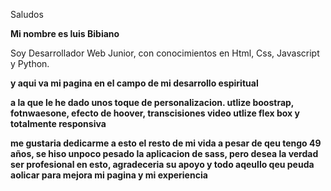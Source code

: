 Saludos

**Mi nombre es luis Bibiano** 

Soy Desarrollador Web Junior, con conocimientos en Html, Css, Javascript y Python.

**y aqui va mi pagina en el campo de mi desarrollo espiritual**

**a la que le he dado unos toque de personalizacion. utlize boostrap, fotnwaesone, efecto de hoover, transcisiones video utlize flex box y totalmente responsiva**

**me gustaria dedicarme a esto el resto de mi vida a pesar de qeu tengo 49 años, se hiso unpoco pesado la aplicacion de sass, pero desea la verdad ser profesional en esto, agradeceria su apoyo y todo aqeullo qeu peuda aolicar para mejora mi pagina y mi experiencia**


